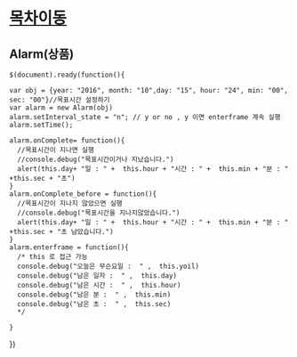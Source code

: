 
# [목차이동](https://github.com/Guide-Line/Auction-promotion-guide)

## <a name='alarm'>Alarm(상품)</a>


    $(document).ready(function(){
    
    var obj = {year: "2016", month: "10",day: "15", hour: "24", min: "00", sec: "00"}//목표시간 설정하기
    var alarm = new Alarm(obj)
    alarm.setInterval_state = "n"; // y or no , y 이면 enterframe 계속 실행
    alarm.setTime();
  
    alarm.onComplete= function(){
      //목표시간이 지나면 실행
      //console.debug("목표시간이거나 지났습니다.")
      alert(this.day+ "일 : " +  this.hour + "시간 : " +  this.min + "분 : "  +this.sec + "초")
    }
    alarm.onComplete_before = function(){
      //목표시간이 지나지 않았으면 실행
      //console.debug("목표시간을 지나지않았습니다.")
      alert(this.day+ "일 : " +  this.hour + "시간 : " +  this.min + "분 : "  +this.sec + "초 남았습니다.")
    }
    alarm.enterframe = function(){
      /* this 로 접근 가능
      console.debug("오늘은 무슨요일 :  " ,  this.yoil)
      console.debug("남은 일자 :  " ,  this.day)
      console.debug("남은 시간 :  " ,  this.hour)
      console.debug("남은 분 :  " ,  this.min)
      console.debug("남은 초 :  " ,  this.sec)
      */
      
    }
  
  })


